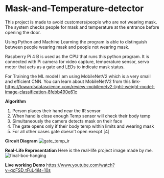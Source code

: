 # Mask-and-Temperature-detector
This project is made to avoid customers/people who are not wearing mask. The system checks people for mask and temperature at the entrance before opening the door.   

Using Python and Machine Learning the program is able to distinguish between people wearing mask and people not wearing mask. 

Raspberry Pi 4 B is used as the CPU that runs this python program. It is connected with Pi camera for video capture, temperature sensor, servo motor that acts as a gate and LEDs to indicate mask status.

For Training the ML model I am using MobileNetV2 which is a very small and efficient CNN. You can learn about MobileNetV2 from this link- https://towardsdatascience.com/review-mobilenetv2-light-weight-model-image-classification-8febb490e61c


**Algorithm**
1. Person places their hand near the IR sensor
2. When hand is close enough Temp sensor will check their body temp
3. Simultaneously the camera detects mask on their face
4. The gate opens only if their body temp within limits and wearing mask
5. For all other cases gate doesn't open execpt [4] 

**Circuit Diagram**
![gate_temp_ir](https://user-images.githubusercontent.com/50228728/118763542-a56db380-b895-11eb-8dc5-95f16776b63f.jpg)

**Real-Life Representation**
Here is the real-life project image made by me.
![final-box-hanging](https://user-images.githubusercontent.com/50228728/118765998-79543180-b899-11eb-9b9e-c1cb3af2a93e.jpg)

**Live working Demo**
https://www.youtube.com/watch?v=qcFSD_tFuL4&t=10s


